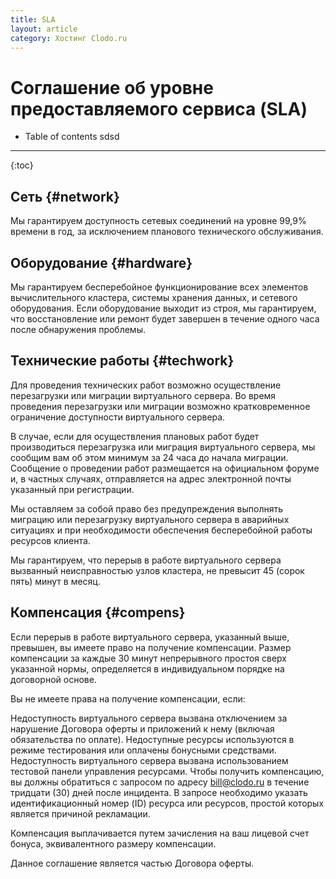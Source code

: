 ```yaml
---
title: SLA
layout: article
category: Хостинг Clodo.ru
---
```



Соглашение об уровне предоставляемого сервиса (SLA)
===================================================

* Table of contents
sdsd
-----
{:toc}




Сеть {#network}
---------------

Мы гарантируем доступность сетевых соединений на уровне 99,9% времени в год, за исключением планового технического обслуживания.



Оборудование {#hardware} 
------------------------

Мы гарантируем бесперебойное функционирование всех элементов вычислительного кластера, системы хранения данных, и сетевого оборудования. Если оборудование выходит из строя, мы гарантируем, что восстановление или ремонт будет завершен в течение одного часа после обнаружения проблемы.



Технические работы {#techwork}
------------------------------

Для проведения технических работ возможно осуществление перезагрузки или миграции виртуального сервера. Во время проведения перезагрузки или миграции возможно кратковременное ограничение доступности виртуального сервера.

В случае, если для осуществления плановых работ будет производиться перезагрузка или миграция виртуального сервера, мы сообщим вам об этом минимум за 24 часа до начала миграции. Сообщение о проведении работ размещается на официальном форуме и, в частных случаях, отправляется на адрес электронной почты указанный при регистрации.

Мы оставляем за собой право без предупреждения выполнять миграцию или перезагрузку виртуального сервера в аварийных ситуациях и при необходимости обеспечения бесперебойной работы ресурсов клиента.

Мы гарантируем, что перерыв в работе виртуального сервера вызванный неисправностью узлов кластера, не превысит 45 (сорок пять) минут в месяц.



Компенсация {#compens}
----------------------

Если перерыв в работе виртуального сервера, указанный выше, превышен, вы имеете право на получение компенсации. Размер компенсации за каждые 30 минут непрерывного простоя сверх указанной нормы, определяется в индивидуальном порядке на договорной основе.

Вы не имеете права на получение компенсации, если:

Недоступность виртуального сервера вызвана отключением за нарушение Договора оферты и приложений к нему (включая обязательства по оплате).
Недоступные ресурсы используются в режиме тестирования или оплачены бонусными средствами.
Недоступность виртуального сервера вызвана использованием тестовой панели управления ресурсами.
Чтобы получить компенсацию, вы должны обратиться с запросом по адресу bill@clodo.ru в течение тридцати (30) дней после инцидента. В запросе необходимо указать идентификационный номер (ID) ресурса или ресурсов, простой которых является причиной рекламации.

Компенсация выплачивается путем зачисления на ваш лицевой счет бонуса, эквивалентного размеру компенсации.

Данное соглашение является частью Договора оферты.
